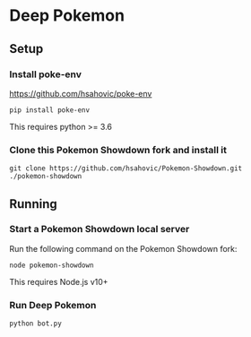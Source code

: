 # Deep Pokemon

## Setup

### Install poke-env
https://github.com/hsahovic/poke-env
```
pip install poke-env
```
This requires python >= 3.6

### Clone this Pokemon Showdown fork and install it
```
git clone https://github.com/hsahovic/Pokemon-Showdown.git
./pokemon-showdown
```

## Running

### Start a Pokemon Showdown local server
Run the following command on the Pokemon Showdown fork:
```
node pokemon-showdown
```
This requires Node.js v10+

### Run Deep Pokemon
```
python bot.py
```
